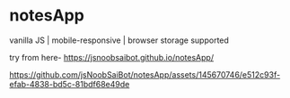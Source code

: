 # notesApp

vanilla JS | mobile-responsive | browser storage supported  

try from here- https://jsnoobsaibot.github.io/notesApp/

https://github.com/jsNoobSaiBot/notesApp/assets/145670746/e512c93f-efab-4838-bd5c-81bdf68e49de




